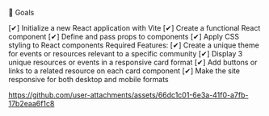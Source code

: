 🎯 Goals

[✔] Initialize a new React application with Vite
[✔] Create a functional React component
[✔] Define and pass props to components
[✔] Apply CSS styling to React components
Required Features:
[✔] Create a unique theme for events or resources relevant to a specific community
[✔] Display 3 unique resources or events in a responsive card format
[✔] Add buttons or links to a related resource on each card component
[✔] Make the site responsive for both desktop and mobile formats



https://github.com/user-attachments/assets/66dc1c01-6e3a-41f0-a7fb-17b2eaa6f1c8

